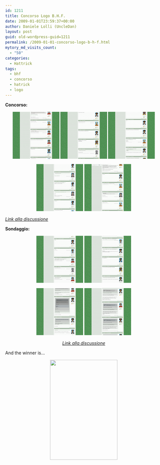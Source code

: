 ```yaml
---
id: 1211
title: Concorso Logo B.H.F.
date: 2009-01-01T23:59:37+00:00
author: Daniele Lolli (UncleDan)
layout: post
guid: old-wordpress-guid=1211
permalink: /2009-01-01-concorso-logo-b-h-f.html
mytory_md_visits_count:
  - "50"
categories:
  - Hattrick
tags:
  - bhf
  - concorso
  - hatrick
  - logo
---
```

**Concorso:**

<p style="text-align: center;">
  <strong><a href="/wp-content/uploads/2009/04/concorso1.png" target="_blank"><img class="alignnone size-thumbnail wp-image-312" title="Concorso - Snapshot 1" src="/wp-content/uploads/2009/04/concorso1-150x150.png" alt="Concorso - Snapshot 1" width="150" height="150" /></a> <a href="/wp-content/uploads/2009/04/concorso2.png" target="_blank"><img class="alignnone size-thumbnail wp-image-313" title="Concorso - Snapshot 2" src="/wp-content/uploads/2009/04/concorso2-150x150.png" alt="Concorso - Snapshot 2" width="150" height="150" /></a> </strong><strong><a href="/wp-content/uploads/2009/04/concorso3.png" target="_blank"><img class="alignnone size-thumbnail wp-image-314" title="Concorso - Snapshot 3" src="/wp-content/uploads/2009/04/concorso3-150x150.png" alt="Concorso - Snapshot 3" width="150" height="150" /></a></strong>
</p>

<p style="text-align: center;">
  <strong><a href="/wp-content/uploads/2009/04/concorso3.png" target="_blank"></a><a href="/wp-content/uploads/2009/04/concorso4.png" target="_self"><img class="alignnone size-thumbnail wp-image-315" title="Concorso - Snapshot 4" src="/wp-content/uploads/2009/04/concorso4-150x150.png" alt="Concorso - Snapshot 4" width="150" height="150" /></a> </strong><strong><a href="/wp-content/uploads/2009/04/concorso5.png" target="_blank"><img class="alignnone size-thumbnail wp-image-316" title="Concorso - Snapshot 5" src="/wp-content/uploads/2009/04/concorso5-150x150.png" alt="Concorso - Snapshot 5" width="150" height="150" /></a></strong>
</p>

<a href="http://www.hattrick.org/Forum/Read.aspx?t=12262606&a=1" target="_blank"><em>Link alla discussione</em></a>

**Sondaggio:**

<p style="text-align: center;">
  <a href="/wp-content/uploads/2009/04/sondaggio1.png" target="_blank"><img class="alignnone size-thumbnail wp-image-319" title="Sondaggio - Snapshot 1" src="/wp-content/uploads/2009/04/sondaggio1-150x150.png" alt="Sondaggio - Snapshot 1" width="150" height="150" /></a> <a href="/wp-content/uploads/2009/04/sondaggio2.png" target="_blank"><img class="alignnone size-thumbnail wp-image-320" title="Sondaggio - Snapshot 2" src="/wp-content/uploads/2009/04/sondaggio2-150x150.png" alt="Sondaggio - Snapshot 2" width="150" height="150" /></a>
</p>

<p style="text-align: center;">
  <a href="/wp-content/uploads/2009/04/sondaggio2.png" target="_blank"></a> <a href="/wp-content/uploads/2009/04/sondaggio3.png" target="_blank"><img class="alignnone size-thumbnail wp-image-321" title="Sondaggio - Snapshot 3" src="/wp-content/uploads/2009/04/sondaggio3-150x150.png" alt="Sondaggio - Snapshot 3" width="150" height="150" /></a> <a href="/wp-content/uploads/2009/04/sondaggio4.png" target="_blank"><img class="alignnone size-thumbnail wp-image-322" title="Sondaggio - Snapshot 4" src="/wp-content/uploads/2009/04/sondaggio4-150x150.png" alt="Sondaggio - Snapshot 4" width="150" height="150" /></a>
</p>

<p style="text-align: center;">
  <a href="http://www.hattrick.org/Forum/Read.aspx?t=12291491&a=1" target="_blank"><em>Link alla discussione</em></a>
</p>

<p style="text-align: left;">
  And the winner is&#8230;
</p>

<p style="text-align: center;">
  <a href="/wp-content/uploads/2009/01/11404.jpg"><img class="alignnone size-full wp-image-1361" title="Logo B.H.F." src="/wp-content/uploads/2009/01/11404.jpg" alt="" width="216" height="319" srcset="/wp-content/uploads/2009/01/11404.jpg 216w, /wp-content/uploads/2009/01/11404-203x300.jpg 203w" sizes="(max-width: 216px) 100vw, 216px" /></a>
</p>